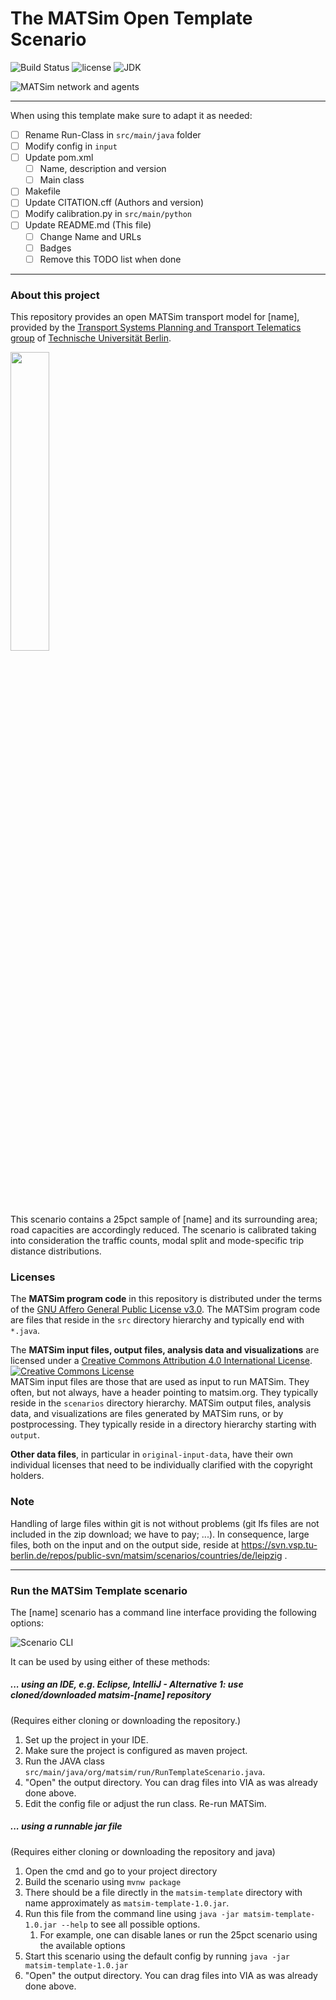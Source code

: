 # The MATSim Open Template Scenario

![Build Status](https://github.com/matsim-scenarios/matsim-scenario-template/workflows/build/badge.svg?branch=main)
![license](https://img.shields.io/github/license/matsim-scenarios/matsim-scenario-template.svg)
![JDK](https://img.shields.io/badge/JDK-17+-green.svg)


![MATSim network and agents](https://placehold.co/500x400?text=Image+Placeholder "MATSim network and agents")


----

When using this template make sure to adapt it as needed:

- [ ] Rename Run-Class in `src/main/java` folder
- [ ] Modify config in `input`
- [ ] Update pom.xml
  - [ ] Name, description and version
  - [ ] Main class
- [ ] Makefile
- [ ] Update CITATION.cff (Authors and version)
- [ ] Modify calibration.py in `src/main/python`
- [ ] Update README.md (This file)
  - [ ] Change Name and URLs
  - [ ] Badges
  - [ ] Remove this TODO list when done

----

### About this project

This repository provides an open MATSim transport model for [name], provided by the [Transport Systems Planning and Transport Telematics group](https://www.tu.berlin/vsp) of [Technische Universität Berlin](https://www.tu.berlin/).

<a rel="TU Berlin" href="https://www.vsp.tu-berlin.de"><img src="https://svn.vsp.tu-berlin.de/repos/public-svn/ueber_uns/logo/TU_BERLIN_Logo_Lang_RGB_SR_rot.svg" width="35%" height="35%"/></a>

This scenario contains a 25pct sample of [name] and its surrounding area; road capacities are accordingly reduced. The scenario is calibrated taking into consideration the traffic counts, modal split and mode-specific trip distance distributions.

### Licenses

The **MATSim program code** in this repository is distributed under the terms of the [GNU Affero General Public License v3.0](https://www.gnu.org/licenses/agpl-3.0.html.en). The MATSim program code are files that reside in the `src` directory hierarchy and typically end with `*.java`.

The **MATSim input files, output files, analysis data and visualizations** are licensed under a <a rel="license" href="http://creativecommons.org/licenses/by/4.0/">Creative Commons Attribution 4.0 International License</a>.
<a rel="license" href="http://creativecommons.org/licenses/by/4.0/"><img alt="Creative Commons License" style="border-width:0" src="https://i.creativecommons.org/l/by/4.0/80x15.png" /></a><br /> MATSim input files are those that are used as input to run MATSim. They often, but not always, have a header pointing to matsim.org. They typically reside in the `scenarios` directory hierarchy. MATSim output files, analysis data, and visualizations are files generated by MATSim runs, or by postprocessing.  They typically reside in a directory hierarchy starting with `output`.

**Other data files**, in particular in `original-input-data`, have their own individual licenses that need to be individually clarified with the copyright holders.

### Note

Handling of large files within git is not without problems (git lfs files are not included in the zip download; we have to pay; ...).  In consequence, large files, both on the input and on the output side, reside at https://svn.vsp.tu-berlin.de/repos/public-svn/matsim/scenarios/countries/de/leipzig .

----
### Run the MATSim Template scenario

The [name] scenario has a command line interface providing the following options:

![Scenario CLI](https://placehold.co/500x300?text=CLI+Placeholder "Scenario CLI")

It can be used by using either of these methods:

##### ... using an IDE, e.g. Eclipse, IntelliJ - Alternative 1: use cloned/downloaded matsim-[name] repository
(Requires either cloning or downloading the repository.)

1. Set up the project in your IDE.
1. Make sure the project is configured as maven project.
1. Run the JAVA class `src/main/java/org/matsim/run/RunTemplateScenario.java`.
1. "Open" the output directory.  You can drag files into VIA as was already done above.
1. Edit the config file or adjust the run class. Re-run MATSim.

##### ... using a runnable jar file
(Requires either cloning or downloading the repository and java)

1. Open the cmd and go to your project directory
2. Build the scenario using `mvnw package` 
3. There should be a file directly in the `matsim-template` directory with name approximately as `matsim-template-1.0.jar`.
4. Run this file from the command line using `java -jar matsim-template-1.0.jar --help` to see all possible options.
    1. For example, one can disable lanes or run the 25pct scenario using the available options
5. Start this scenario using the default config by running `java -jar matsim-template-1.0.jar`
6. "Open" the output directory.  You can drag files into VIA as was already done above.
